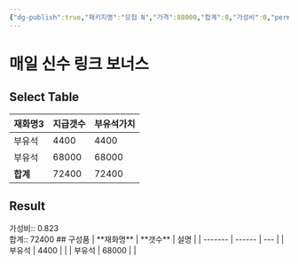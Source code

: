 ```yaml
---
{"dg-publish":true,"패키지명":"모험 N","가격":88000,"합계":0,"가성비":0,"permalink":"/Publish/Goods/Package/모험 N/","dgPassFrontmatter":true}
---
```



# 매일 신수 링크 보너스
## Select Table
<div><table class="dataview table-view-table"><thead class="table-view-thead"><tr class="table-view-tr-header"><th class="table-view-th"><span>재화명</span><span class="dataview small-text">3</span></th><th class="table-view-th"><span>지급갯수</span></th><th class="table-view-th"><span>부유석가치</span></th></tr></thead><tbody class="table-view-tbody"><tr><td><span>부유석</span></td><td>4400</td><td>4400</td></tr><tr><td><span>부유석</span></td><td>68000</td><td>68000</td></tr><tr><td><span><strong>합계</strong></span></td><td>72400</td><td>72400</td></tr></tbody></table></div><p><span><h2 data-heading="Result" dir="auto">Result</h2></span></p><span><span>가성비:: 0.823 <br></span></span><span><span>합계:: 72400</span></span>
## 구성품
| **재화명** | **갯수** | 설명  |
| ------- | ------ | --- |
| 부유석     | 4400   |     |
| 부유석     | 68000  |     |



